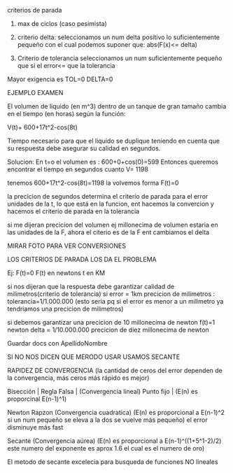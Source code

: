  
criterios de parada

1. max de ciclos (caso pesimista)

2. criterio delta: 
 seleccionamos un num delta posítivo lo suficientemente pequeño 
 con el cual podemos suponer que: abs(F(x)<= delta)
 
3. Criterio de tolerancia 
 seleccionamos un num suficientemente pequeño que si el 
 error<= que la tolerancia 

 Mayor exigencia es TOL=0 DELTA=0
 
 EJEMPLO EXAMEN

 El volumen de liquido (en m^3) dentro de un tanque de gran tamaño cambia en el tiempo (en horas) según la función:
   
  V(t)+ 600+17t^2-cos(8t)

 Tiempo necesario para que el liquido se duplique teniendo en cuenta que su respuesta debe asegurar su calidad en segundos. 

 Solucion:
  En t=o el volumen es : 600+0+cos(0)=599
  Entonces queremos encontrar el tiempo en segundos cuanto V= 1198

   tenemos   600+17t^2-cos(8t)=1198 la volvemos forma F(t)=0

la precicion de segundos determina el criterio de parada para el error unidades de la t, lo que está en la funcion, ent hacemos la convercion y hacemos el criterio de parada en la tolerancia 

si me dijeran precicion del volumen ej millonecima de volumen estaria en las unidades de la F, ahora el citerio es de la F ent cambiamos el delta

MIRAR FOTO PARA VER CONVERSIONES 

LOS CRITERIOS DE PARADA LOS DA EL PROBLEMA


Ej: F(t)=0
F(t) en newtons
t en KM

si nos dijeran que la respuesta debe garantizar calidad de milimetros(criterio de tolerancia)
si error = 1km
precicion de milimetros : tolerancia=1/1.000.000 (esto seria pq si el error es menor a un milimetro ya tendriamos una precicion de milimetros)

si debemos garantizar una precicion de 10 millonecima de newton 
 f(t)=1 newton 
 delta = 1/10.000.000 precicion de diez millonecima de newton

Guardar docs con ApellidoNombre

SI NO NOS DICEN QUE MERODO USAR USAMOS SECANTE 

RAPIDEZ DE CONVERGENCIA (la cantidad de ceros del error dependen de la convergencia, más ceros más rápido es mejor) 

   Bisección     |
   Regla Falsa   | (Convergencia lineal)
   Punto fijo    |
   (E(n) es proporcinal  E(n-1)^1)


   Newton Rapzon (Convergencia cuadratica)
   (E(n) es proporcional a E(n-1)^2 si un num pequeño se eleva a la dos se vuelve más pequeño)
   el error disminuye más fast

   Secante (Convergencia aúrea)
   (E(n) es proporcional a E(n-1)^((1+5^1-2)/2) este numero del exponente es aprox 1.6 el cual es el numero de oro)

   El metodo de secante excelecia para busqueda de funciones NO lineales